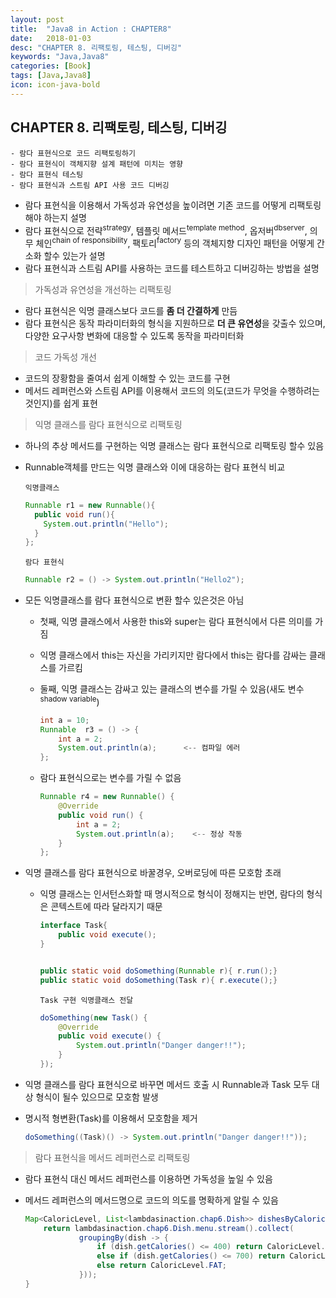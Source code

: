 ```yaml
---
layout: post
title:  "Java8 in Action : CHAPTER8"
date:   2018-01-03
desc: "CHAPTER 8. 리팩토링, 테스팅, 디버깅"
keywords: "Java,Java8"
categories: [Book]
tags: [Java,Java8]
icon: icon-java-bold
---
```



## CHAPTER 8. 리팩토링, 테스팅, 디버깅

```text
- 람다 표현식으로 코드 리팩토링하기
- 람다 표현식이 객체지향 설계 패턴에 미치는 영향
- 람다 표현식 테스팅
- 람다 표현식과 스트림 API 사용 코드 디버깅
```

-	람다 표현식을 이용해서 가독성과 유연성을 높이려면 기존 코드를 어떻게 리팩토링 해야 하는지 설명
-	람다 표현식으로 전략<sup>strategy</sup>, 템플릿 메서드<sup>template method</sup>, 옵저버<sup>dbserver</sup>, 의무 체인<sup>chain of responsibility</sup>, 팩토리<sup>factory</sup> 등의 객체지향 디자인 패턴을 어떻게 간소화 할수 있는가 설명
-	람다 표현식과 스트림 API를 사용하는 코드를 테스트하고 디버깅하는 방법을 설명

> 가독성과 유연성을 개선하는 리팩토링

-	람다 표현식은 익명 클래스보다 코드를 <b>좀 더 간결하게</b> 만듬
-	람다 표현식은 동작 파라미터화의 형식을 지원하므로 <b>더 큰 유연성</b>을 갖출수 있으며, 다양한 요구사항 변화에 대응할 수 있도록 동작을 파라미터화

> 코드 가독성 개선

-	코드의 장황함을 줄여서 쉽게 이해할 수 있는 코드를 구현
-	메서드 레퍼런스와 스트림 API를 이용해서 코드의 의도(코드가 무엇을 수행하려는 것인지)를 쉽게 표현

> 익명 클래스를 람다 표현식으로 리팩토링

-	하나의 추상 메서드를 구현하는 익명 클래스는 람다 표현식으로 리팩토링 할수 있음
-	Runnable객체를 만드는 익명 클래스와 이에 대응하는 람다 표현식 비교

	`익명클래스`

	```java
	Runnable r1 = new Runnable(){
	  public void run(){
	    System.out.println("Hello");
	  }
	};
	```

	`람다 표현식`

	```java
	Runnable r2 = () -> System.out.println("Hello2");
	```

-	모든 익명클래스를 람다 표현식으로 변환 할수 있은것은 아님

	-	첫째, 익명 클래스에서 사용한 this와 super는 람다 표현식에서 다른 의미를 가짐
	-	익명 클래스에서 this는 자신을 가리키지만 람다에서 this는 람다를 감싸는 클래스를 가르킴
	-	둘째, 익명 클래스는 감싸고 있는 클래스의 변수를 가릴 수 있음(새도 변수<sup>shadow variable</sup>\)

		```java
		int a = 10;
		Runnable  r3 = () -> {
		    int a = 2;
		    System.out.println(a);      <-- 컴파일 에러
		};
		```

	-	람다 표현식으로는 변수를 가릴 수 없음

		```java
		Runnable r4 = new Runnable() {
		    @Override
		    public void run() {
		        int a = 2;
		        System.out.println(a);    <-- 정상 작동
		    }
		};
		```

-	익명 클래스를 람다 표현식으로 바꿀경우, 오버로딩에 따른 모호함 초래

	-	익명 클래스는 인서턴스화할 때 명시적으로 형식이 정해지는 반면, 람다의 형식은 콘텍스트에 따라 달라지기 때문

		```java
		interface Task{
		    public void execute();
		}


		public static void doSomething(Runnable r){ r.run();}
		public static void doSomething(Task r){ r.execute();}
		```

		`Task 구현 익명클래스 전달`

		```java
		doSomething(new Task() {
		    @Override
		    public void execute() {
		        System.out.println("Danger danger!!");
		    }
		});
		```

-	익명 클래스를 람다 표현식으로 바꾸면 메서드 호출 시 Runnable과 Task 모두 대상 형식이 될수 있으므로 모호함 발생

-	명시적 형변환(Task)를 이용해서 모호함을 제거

	```java
	doSomething((Task)() -> System.out.println("Danger danger!!"));
	```

> 람다 표현식을 메서드 레퍼런스로 리팩토링

-	람다 표현식 대신 메서드 레퍼런스를 이용하면 가독성을 높일 수 있음
-	메서드 레퍼런스의 메서드명으로 코드의 의도를 명확하게 알릴 수 있음

	```java
	Map<CaloricLevel, List<lambdasinaction.chap6.Dish>> dishesByCaloricLevel() {
	    return lambdasinaction.chap6.Dish.menu.stream().collect(
	            groupingBy(dish -> {
	                if (dish.getCalories() <= 400) return CaloricLevel.DIET;
	                else if (dish.getCalories() <= 700) return CaloricLevel.NORMAL;
	                else return CaloricLevel.FAT;
	            }));
	}
	```